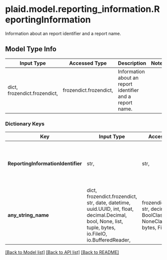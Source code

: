 # plaid.model.reporting_information.ReportingInformation

Information about an report identifier and a report name.

## Model Type Info
Input Type | Accessed Type | Description | Notes
------------ | ------------- | ------------- | -------------
dict, frozendict.frozendict,  | frozendict.frozendict,  | Information about an report identifier and a report name. | 

### Dictionary Keys
Key | Input Type | Accessed Type | Description | Notes
------------ | ------------- | ------------- | ------------- | -------------
**ReportingInformationIdentifier** | str,  | str,  | Documentation not found in the MISMO model viewer and not provided by Freddie Mac. | 
**any_string_name** | dict, frozendict.frozendict, str, date, datetime, uuid.UUID, int, float, decimal.Decimal, bool, None, list, tuple, bytes, io.FileIO, io.BufferedReader,  | frozendict.frozendict, str, decimal.Decimal, BoolClass, NoneClass, tuple, bytes, FileIO | any string name can be used but the value must be the correct type | [optional]

[[Back to Model list]](../../README.md#documentation-for-models) [[Back to API list]](../../README.md#documentation-for-api-endpoints) [[Back to README]](../../README.md)

